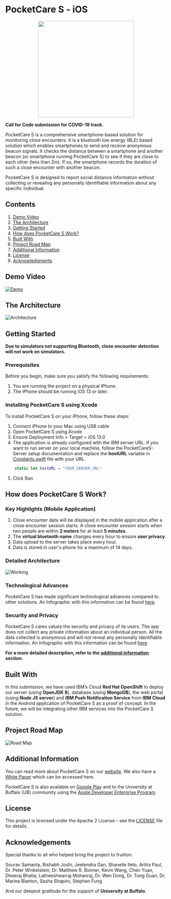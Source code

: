 # PocketCare S - iOS

<p align="center">
<img src="/assets/logo.png" width="300">
</p>

**Call for Code submission for COVID-19 track.**

PocketCare S is a comprehensive smartphone-based solution for monitoring close encounters. It is a bluetooth low energy (BLE) based solution which enables smartphones to send and receive anonymous beacon signals. It checks the distance between a smartphone and another beacon (or smartphone running PocketCare S) to see if they are close to each other (less than 2m). If so, the smartphone records the duration of such a close encounter with another beacon. 

PocketCare S is designed to report social distance information without collecting or revealing any personally identifiable information about any specific individual.


## Contents 
1. [Demo Video](#demo-video) 
2. [The Architecture](#the-architecture)
3. [Getting Started](#getting-started)
4. [How does PocketCare S Work?](#how-does-pocketcare-s-work)
5. [Built With](#built-with)
6. [Project Road Map](#project-road-map)
7. [Additional Information](#additional-information)
8. [License](#license)
9. [Acknowledgments](#acknowledgements)

## Demo Video 

[![Demo](https://github.com/PocketCareS/PocketCareS-iOS/blob/master/assets/Video%20Thumbnail.png)](https://youtu.be/JUTQIcdgXwc "PocketCare S Demo")
 
## The Architecture

![Architecture](assets/PocketCareS_Design_Simplified.png)

## Getting Started 

**Due to simulators not supporting Bluetooth, close encounter detection will not work on simulators.**

### Prerequisites

Before you begin, make sure you satisfy the following requirements:
1. You are running the project on a physical iPhone.
2. The iPhone should be running iOS 13 or later.

### Installing PocketCare S using Xcode

To install PocketCare S on your iPhone, follow these steps:
1. Connect iPhone to your Mac using USB cable
2. Open PocketCare S using Xcode
3. Ensure Deployment Info > Target = iOS 13.0
4. The application is already configured with the IBM server URL. If you want to run server on your local machine, follow the PocketCareS-Server setup documentation and replace the **hostURL** variable in [Constants.swift](https://github.com/PocketCareS/PocketCareS-iOS/blob/master/PocketCare+/Extensions/Constants.swift) file with your URL. 

``` swift
    static let hostURL = "YOUR_SERVER_URL"
```

5. Click Run 

## How does PocketCare S Work?

### Key Highlights (Mobile Application)

1. Close encounter data will be displayed in the mobile application after a close encounter session starts. A close encounter session starts when two people are within **2 meters** for at least **5 minutes**. 
2. The **virtual bluetooth name** changes every hour to ensure **user privacy**. 
3. Data upload to the server takes place every hour.
4. Data is stored in user's phone for a maximum of 14 days. 

### Detailed Architecture 

![Working](assets/PocketCareS_Design_Technical.png)

### Technological Advances

PocketCare S has made significant technological advances compared to other solutions. An Infographic with this information can be found [here](https://engineering.buffalo.edu/content/dam/engineering/computer-science-engineering/images/pocketcare/PocketCareS-TechAdvances.pdf).

### Security and Privacy 

PocketCare S cares values the security and privacy of its users. The app does not collect any private information about an individual person.  All the data collected is anonymous and will not reveal any personally identifiable information. An Infographic with this information can be found [here](https://engineering.buffalo.edu/content/dam/engineering/computer-science-engineering/images/pocketcare/PocketCareS.pdf).


**For a more detailed description, refer to the [additional information](#additional-information) section.**


## Built With 

In this submission, we have used IBM’s Cloud **Red Hat OpenShift** to deploy our server (using **OpenJDK 8**), database (using **MongoDB**), the web portal (using **Node JS server**) and **IBM Push Notification Service** from **IBM Cloud** in the Android application of PocketCare S as a proof of concept. In the future, we will be integrating other IBM services into the PocketCare S solution.

## Project Road Map 

![Road Map](assets/PocketCare_S_Road_Map.png)

## Additional Information 

You can read more about PocketCare S on our [website](https://engineering.buffalo.edu/computer-science-engineering/pocketcares.html). We also have a [White Paper](https://docs.google.com/document/d/e/2PACX-1vT6UqA3HByzG5Di576gmz-JWzgKOFx5KLYGgJMpxcmWkOXYJ_vUFz2h1w2LnDNWI4y-xnyKhPi_s70p/pub) which can be accessed here.  

PocketCare S is also available on [Google Play](https://play.google.com/store/apps/details?id=com.ub.pocketcares) and to the University at Buffalo (UB) community using the [Apple Developer Enterprise Program](https://engineering.buffalo.edu/computer-science-engineering/pocketcares/pocketcares-ios.html).

## License 

This project is licensed under the Apache 2 License - see the [LICENSE](LICENSE) file for details.

## Acknowledgements

Special thanks to all who helped bring the project to fruition:

Sourav Samanta, Rishabh Joshi, Jeetendra Gan, Shanelle Ileto, Aritra Paul, Dr. Peter Winkelstein, Dr. Matthew R. Bonner, Kevin Wang, Chen Yuan, Dheeraj Bhatia, Latheeshwarraj Mohanraj, Dr. Wen Dong, Dr. Tong Guan, Dr. Marina Blanton, Sasha Shapiro, Stephen Fung

And our deepest gratitude for the support of **University at Buffalo**.
